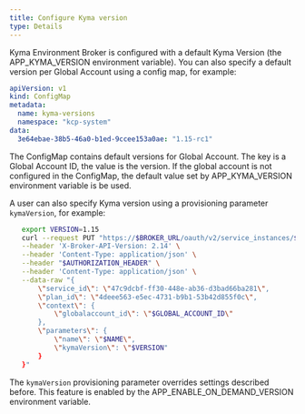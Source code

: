 ```yaml
---
title: Configure Kyma version
type: Details
---
```


Kyma Environment Broker is configured with a default Kyma Version (the APP_KYMA_VERSION environment variable). 
You can also specify a default version per Global Account using a config map, for example:

```yaml
apiVersion: v1
kind: ConfigMap
metadata:
  name: kyma-versions
  namespace: "kcp-system"
data:
  3e64ebae-38b5-46a0-b1ed-9ccee153a0ae: "1.15-rc1"
```

The ConfigMap contains default versions for Global Account. The key is a Global Account ID, the value is the version.
If the global account is not configured in the ConfigMap, the default value set by APP_KYMA_VERSION environment variable is be used.

A user can also specify Kyma version using a provisioning parameter `kymaVersion`, for example:

```bash
   export VERSION=1.15
   curl --request PUT "https://$BROKER_URL/oauth/v2/service_instances/$INSTANCE_ID?accepts_incomplete=true" \
   --header 'X-Broker-API-Version: 2.14' \
   --header 'Content-Type: application/json' \
   --header "$AUTHORIZATION_HEADER" \
   --header 'Content-Type: application/json' \
   --data-raw "{
       \"service_id\": \"47c9dcbf-ff30-448e-ab36-d3bad66ba281\",
       \"plan_id\": \"4deee563-e5ec-4731-b9b1-53b42d855f0c\",
       \"context\": {
           \"globalaccount_id\": \"$GLOBAL_ACCOUNT_ID\"
       },
       \"parameters\": {
           \"name\": \"$NAME\",
           \"kymaVersion\": \"$VERSION"
       }
   }"
```
The `kymaVersion` provisioning parameter overrides settings described before.
This feature is enabled by the APP_ENABLE_ON_DEMAND_VERSION environment variable.
